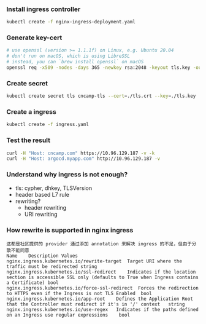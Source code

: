 ### Install ingress controller

```sh
kubectl create -f nginx-ingress-deployment.yaml
```

### Generate key-cert

```sh
# use openssl (version >= 1.1.1f) on Linux, e.g. Ubuntu 20.04
# don't run on macOS, which is using LibreSSL
# instead, you can `brew install openssl` on macOS
openssl req -x509 -nodes -days 365 -newkey rsa:2048 -keyout tls.key -out tls.crt -subj "/CN=cncamp.com/O=cncamp" -addext "subjectAltName = DNS:cncamp.com"
```

### Create secret

```sh
kubectl create secret tls cncamp-tls --cert=./tls.crt --key=./tls.key
```

### Create a ingress

```sh
kubectl create -f ingress.yaml
```

### Test the result
<!-- 10.96.129.187 是ingress创建 service -->
```sh
curl -H "Host: cncamp.com" https://10.96.129.187 -v -k
curl -H "Host: argocd.myapp.com" http://10.96.129.187 -v
```

### Understand why ingress is not enough?
<!-- 理解为什么ingress是不够的?  极简的需求可以用  不能真正达到生产需求
ingress 不支持 header rewrite 也不支持 url rewrite 很难满足生产环境。
-->
- tls: cypher, dhkey, TLSVersion
- header based L7 rule
- rewriting?
  - header rewriting
  - URI rewriting
<!-- 在nginx ingress中如何支持重写 ingress 不支持  counter lstio-->
### How rewrite is supported in nginx ingress

```
这都是社区提供的 provider 通过添加 annotation 来解决 ingress 的不足，但由于分散不能同意
Name	Description	Values
nginx.ingress.kubernetes.io/rewrite-target	Target URI where the traffic must be redirected	string
nginx.ingress.kubernetes.io/ssl-redirect	Indicates if the location section is accessible SSL only (defaults to True when Ingress contains a Certificate)	bool
nginx.ingress.kubernetes.io/force-ssl-redirect	Forces the redirection to HTTPS even if the Ingress is not TLS Enabled	bool
nginx.ingress.kubernetes.io/app-root	Defines the Application Root that the Controller must redirect if it's in '/' context	string
nginx.ingress.kubernetes.io/use-regex	Indicates if the paths defined on an Ingress use regular expressions	bool
```
